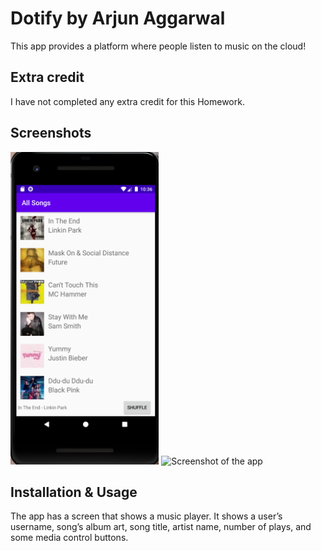 # Dotify by Arjun Aggarwal

This app provides a platform where people listen to music on the cloud!

## Extra credit
I have not completed any extra credit for this Homework.

## Screenshots
<img src="img/rvImage.png" alt="Screenshot of the app" height="500" />
<img src="img/mainPage.png" alt="Screenshot of the app" height="500" />


## Installation & Usage
The app has a screen that shows a music player. It shows a user’s username, song’s album art,
song title, artist name, number of plays, and some media control buttons.
